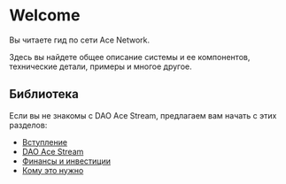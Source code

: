 # Welcome

Вы читаете гид по сети Ace Network.

Здесь вы найдете общее описание системы и ее компонентов, технические детали, примеры и многое другое.

## Библиотека

Если вы не знакомы с DAO Ace Stream, предлагаем вам начать с этих разделов:

- [Вступление][1]
- [DAO Ace Stream][2]
- [Финансы и инвестиции][3]
- [Кому это нужно][4]

[1]: get-started/foreword.md
[2]: library/dao-acestream.md
[3]: library/finances.md
[4]: library/usage.md

